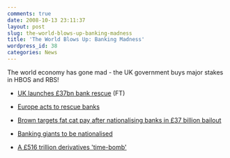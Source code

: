 ```yaml
---
comments: true
date: 2008-10-13 23:11:37
layout: post
slug: the-world-blows-up-banking-madness
title: 'The World Blows Up: Banking Madness'
wordpress_id: 38
categories: News
---
```


The world economy has gone mad - the UK government buys major stakes in HBOS and RBS!



	
  * [UK launches £37bn bank rescue](http://www.ft.com/cms/s/0/83bc2cea-98ef-11dd-9d48-000077b07658.html) (FT)

	
  * [Europe acts to rescue banks](http://www.ft.com/cms/s/0/835936d0-9903-11dd-9d48-000077b07658.html?nclick_check=1)

	
  * [Brown targets fat cat pay after nationalising banks in £37 billion bailout](http://business.timesonline.co.uk/tol/business/industry_sectors/banking_and_finance/article4933657.ece)

	
  * [Banking giants to be nationalised](http://www.independent.co.uk/news/business/news/banking-giants-to-be-nationalised-959284.html)

	
  * [A £516 trillion derivatives 'time-bomb'](http://www.independent.co.uk/news/business/news/a-163516-trillion-derivatives-timebomb-958699.html)


